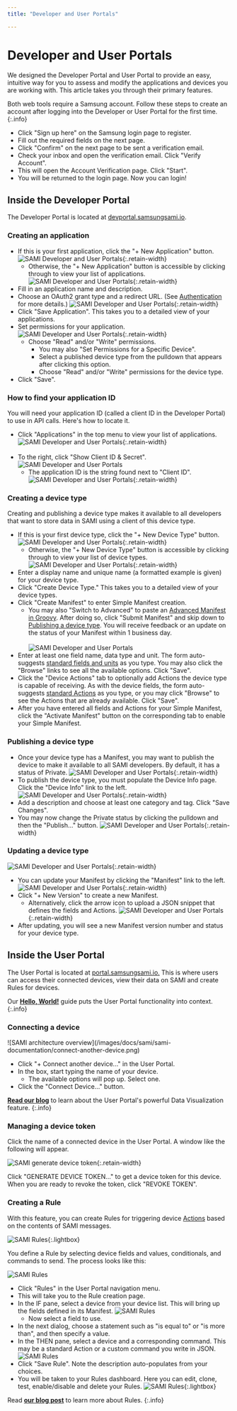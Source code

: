 ```yaml
---
title: "Developer and User Portals"

---
```

# Developer and User Portals

We designed the Developer Portal and User Portal to provide an easy, intuitive way for you to assess and modify the applications and devices you are working with. This article takes you through their primary features.

Both web tools require a Samsung account. Follow these steps to create an account after logging into the Developer or User Portal for the first time.
{:.info}

- Click "Sign up here" on the Samsung login page to register.
- Fill out the required fields on the next page.
- Click "Confirm" on the next page to be sent a verification email.
- Check your inbox and open the verification email. Click "Verify Account".
- This will open the Account Verification page. Click "Start".
- You will be returned to the login page. Now you can login!

## Inside the Developer Portal

The Developer Portal is located at [devportal.samsungsami.io](http://devportal.samsungsami.io). 

### Creating an application

- If this is your first application, click the "+ New Application" button.
![SAMI Developer and User Portals](/images/docs/sami/sami-documentation/firstapplication.png){:.retain-width}
  - Otherwise, the "+ New Application" button is accessible by clicking through to view your list of applications.
![SAMI Developer and User Portals](/images/docs/sami/sami-documentation/applicationnav.png){:.retain-width}
- Fill in an application name and description.
- Choose an OAuth2 grant type and a redirect URL. (See [Authentication](/sami/sami-documentation/authentication.html) for more details.)
![SAMI Developer and User Portals](/images/docs/sami/sami-documentation/appcreation.png){:.retain-width}
- Click "Save Application". This takes you to a detailed view of your applications.
- Set permissions for your application.
![SAMI Developer and User Portals](/images/docs/sami/sami-documentation/apppermissions.png){:.retain-width}
  - Choose "Read" and/or "Write" permissions.
    - You may also "Set Permissions for a Specific Device". 
    - Select a published device type from the pulldown that appears after clicking this option.
    - Choose "Read" and/or "Write" permissions for the device type.
- Click "Save".

### How to find your application ID

You will need your application ID (called a client ID in the Developer Portal) to use in API calls. Here's how to locate it.

- Click "Applications" in the top menu to view your list of applications.
![SAMI Developer and User Portals](/images/docs/sami/sami-documentation/applicationnav.png){:.retain-width}<br><br>
- To the right, click "Show Client ID & Secret".
![SAMI Developer and User Portals](/images/docs/sami/sami-documentation/appsecret.png)
  - The application ID is the string found next to "Client ID".
![SAMI Developer and User Portals](/images/docs/sami/sami-documentation/appinfo.png){:.retain-width}

### Creating a device type

Creating and publishing a device type makes it available to all developers that want to store data in SAMI using a client of this device type.

- If this is your first device type, click the "+ New Device Type" button.
![SAMI Developer and User Portals](/images/docs/sami/sami-documentation/firstdevicetype.png){:.retain-width}
  - Otherwise, the "+ New Device Type" button is accessible by clicking through to view your list of device types.
![SAMI Developer and User Portals](/images/docs/sami/sami-documentation/devicetypenav.png){:.retain-width}
- Enter a display name and unique name (a formatted example is given) for your device type.
- Click "Create Device Type." This takes you to a detailed view of your device types.
- Click "Create Manifest" to enter Simple Manifest creation.
  - You may also "Switch to Advanced" to paste an [Advanced Manifest in Groovy](/sami/sami-documentation/the-manifest.html). After doing so, click "Submit Manifest" and skip down to [Publishing a device type](#publishing-a-device-type). You will receive feedback or an update on the status of your Manifest within 1 business day.<br>   
  ![SAMI Developer and User Portals](/images/docs/sami/sami-documentation/manifestcreation.png)
- Enter at least one field name, data type and unit. The form auto-suggests [standard fields and units](https://blog.samsungsami.io/development/portals/2015/08/06/see-all-the-standard-fields-and-actions-in-sami.html) as you type. You may also click the "Browse" links to see all the available options. Click "Save".
- Click the "Device Actions" tab to optionally add Actions the device type is capable of receiving. As with the device fields, the form auto-suggests [standard Actions](https://blog.samsungsami.io/development/portals/2015/08/06/see-all-the-standard-fields-and-actions-in-sami.html) as you type, or you may click "Browse" to see the Actions that are already available. Click "Save".
- After you have entered all fields and Actions for your Simple Manifest, click the "Activate Manifest" button on the corresponding tab to enable your Simple Manifest.

### Publishing a device type

- Once your device type has a Manifest, you may want to publish the device to make it available to all SAMI developers. By default, it has a status of Private.
![SAMI Developer and User Portals](/images/docs/sami/sami-documentation/privatestatus.png){:.retain-width}
- To publish the device type, you must populate the Device Info page. Click the "Device Info" link to the left.  
![SAMI Developer and User Portals](/images/docs/sami/sami-documentation/deviceinfolink.png){:.retain-width}
- Add a description and choose at least one category and tag. Click "Save Changes".
- You may now change the Private status by clicking the pulldown and then the "Publish..." button.
![SAMI Developer and User Portals](/images/docs/sami/sami-documentation/publishbutton.png){:.retain-width}

### Updating a device type

![SAMI Developer and User Portals](/images/docs/sami/sami-documentation/newmanifest.png){:.retain-width}

- You can update your Manifest by clicking the "Manifest" link to the left.
![SAMI Developer and User Portals](/images/docs/sami/sami-documentation/manifestlink.png){:.retain-width}
- Click "+ New Version" to create a new Manifest.
  - Alternatively, click the arrow icon to upload a JSON snippet that defines the fields and Actions.
![SAMI Developer and User Portals](/images/docs/sami/sami-documentation/manifestjson.png){:.retain-width}
- After updating, you will see a new Manifest version number and status for your device type.


## Inside the User Portal

The User Portal is located at [portal.samsungsami.io.](http://portal.samsungsami.io) This is where users can access their connected devices, view their data on SAMI and create Rules for devices. 

Our [**Hello, World!**](/sami/sami-documentation/hello-world.html) guide puts the User Portal functionality into context.
{:.info}

### Connecting a device

<div  class="photo-grid" style="max-width: 512px;">
![SAMI architecture overview](/images/docs/sami/sami-documentation/connect-another-device.png)
</div>

- Click "+ Connect another device..." in the User Portal.
- In the box, start typing the name of your device. 
  - The available options will pop up. Select one.
- Click the "Connect Device..." button.

[**Read our blog**](https://blog.samsungsami.io/portals/datavisualization/2015/01/09/opening-the-user-portal.html) to learn about the User Portal's powerful Data Visualization feature.
{:.info}

### Managing a device token

Click the name of a connected device in the User Portal. A window like the following will appear. 

![SAMI generate device token](/images/docs/sami/sami-documentation/generate-device-token.png){:.retain-width}

Click "GENERATE DEVICE TOKEN..." to get a device token for this device. When you are ready to revoke the token, click "REVOKE TOKEN".

### Creating a Rule

With this feature, you can create Rules for triggering device [Actions](/sami/sami-documentation/the-manifest.html#manifests-that-support-actions) based on the contents of SAMI messages. 

![SAMI Rules](/images/docs/sami/sami-documentation/SAMI_Rules.png){:.lightbox}

You define a Rule by selecting device fields and values, conditionals, and commands to send. The process looks like this:

![SAMI Rules](/images/docs/sami/sami-documentation/rulesnav.png)

- Click "Rules" in the User Portal navigation menu.
- This will take you to the Rule creation page.
- In the IF pane, select a device from your device list. This will bring up the fields defined in its Manifest.
![SAMI Rules](/images/docs/sami/sami-documentation/ifdevice.png)
  - Now select a field to use.
- In the next dialog, choose a statement such as "is equal to" or "is more than", and then specify a value.
- In the THEN pane, select a device and a corresponding command. This may be a standard Action or a custom command you write in JSON.
![SAMI Rules](/images/docs/sami/sami-documentation/thendevice.png)
- Click "Save Rule". Note the description auto-populates from your choices.
- You will be taken to your Rules dashboard. Here you can edit, clone, test, enable/disable and delete your Rules.
![SAMI Rules](/images/docs/sami/sami-documentation/tworules2.png){:.lightbox}

Read [**our blog post**](https://blog.samsungsami.io/data/rules/iot/2015/09/23/sami-rules-make-your-devices-work-together.html) to learn more about Rules.
{:.info}